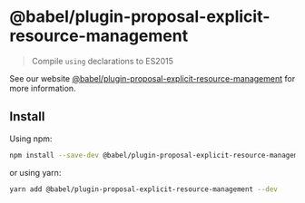 # @babel/plugin-proposal-explicit-resource-management

> Compile `using` declarations to ES2015

See our website [@babel/plugin-proposal-explicit-resource-management](https://babeljs.io/docs/en/babel-plugin-proposal-explicit-resource-management) for more information.

## Install

Using npm:

```sh
npm install --save-dev @babel/plugin-proposal-explicit-resource-management
```

or using yarn:

```sh
yarn add @babel/plugin-proposal-explicit-resource-management --dev
```
